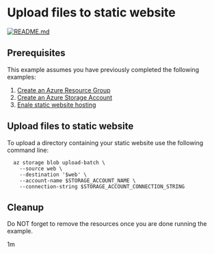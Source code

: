 
# Upload files to static website

[![README.md](https://github.com/Azure-Samples/java-on-azure-examples/actions/workflows/storage_upload-files-to-static-website_README_md.yml/badge.svg)](https://github.com/Azure-Samples/java-on-azure-examples/actions/workflows/storage_upload-files-to-static-website_README_md.yml)

## Prerequisites

This example assumes you have previously completed the following examples:

1. [Create an Azure Resource Group](../group/create/README.md)
1. [Create an Azure Storage Account](../create/README.md)
1. [Enale static website hosting](../enable-static-website/README.md)

<!-- workflow.cron(0 3 * * 1) -->
<!-- workflow.include(../enable-static-website/README.md) -->

## Upload files to static website

<!-- workflow.run() 

cd storage/upload-files-to-static-website

  -->

To upload a directory containing your static website use the following command
line:

```shell
  az storage blob upload-batch \
    --source web \
    --destination '$web' \
    --account-name $STORAGE_ACCOUNT_NAME \
    --connection-string $STORAGE_ACCOUNT_CONNECTION_STRING
```

<!-- workflow.run() 

sleep 60
cd ../..

  -->

## Cleanup

<!-- workflow.directOnly() 

  export URL=$(az storage account show --name $STORAGE_ACCOUNT_NAME --query primaryEndpoints.web --output tsv)index.html
  export RESULT=$(curl $URL)
  az group delete --name $RESOURCE_GROUP --yes || true
  if [[ "$RESULT" != *"Azure Storage"* ]]; then
    echo "Response did not contain 'This is served from Azure Storage'"
    exit 1
  fi

  -->

Do NOT forget to remove the resources once you are done running the example.

1m
